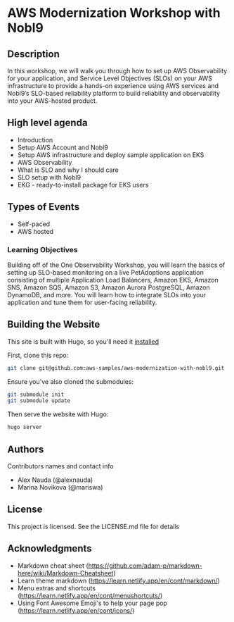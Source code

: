 # AWS Modernization Workshop with Nobl9

## Description

In this workshop, we will walk you through how to set up AWS Observability for your application, and Service Level Objectives (SLOs) on your AWS infrastructure to provide a hands-on experience using AWS services and Nobl9’s SLO-based reliability platform to build reliability and observability into your AWS-hosted product.

 ## High level agenda

* Introduction
* Setup AWS Account and Nobl9
* Setup AWS infrastructure and deploy sample application on EKS
* AWS Observability
* What is SLO and why I should care
* SLO setup with Nobl9
* EKG - ready-to-install package for EKS users

 ## Types of Events
 
 - Self-paced
 - AWS hosted

 ### Learning Objectives

Building off of the One Observability Workshop, you will learn the basics of setting up SLO-based monitoring on a live PetAdoptions application consisting of multiple Application Load Balancers, Amazon EKS, Amazon SNS, Amazon SQS, Amazon S3, Amazon Aurora PostgreSQL, Amazon DynamoDB, and more. You will learn how to integrate SLOs into your application and tune them for user-facing reliability.

## Building the Website

This site is built with Hugo, so you'll need it [installed](https://gohugo.io/getting-started/quick-start/#step-1-install-hugo)

First, clone this repo:

```bash
git clone git@github.com:aws-samples/aws-modernization-with-nobl9.git
```

Ensure you've also cloned the submodules:

```bash
git submodule init
git submodule update
```

Then serve the website with Hugo:

```bash
hugo server
```

## Authors

Contributors names and contact info

* Alex Nauda (@alexnauda)
* Marina Novikova (@mariswa)  

## License

This project is licensed. See the LICENSE.md file for details

## Acknowledgments

* Markdown cheat sheet (https://github.com/adam-p/markdown-here/wiki/Markdown-Cheatsheet)
* Learn theme markdown (https://learn.netlify.app/en/cont/markdown/)
* Menu extras and shortcuts (https://learn.netlify.app/en/cont/menushortcuts/) 
* Using Font Awesome Emoji's to help your page pop (https://learn.netlify.app/en/cont/icons/)